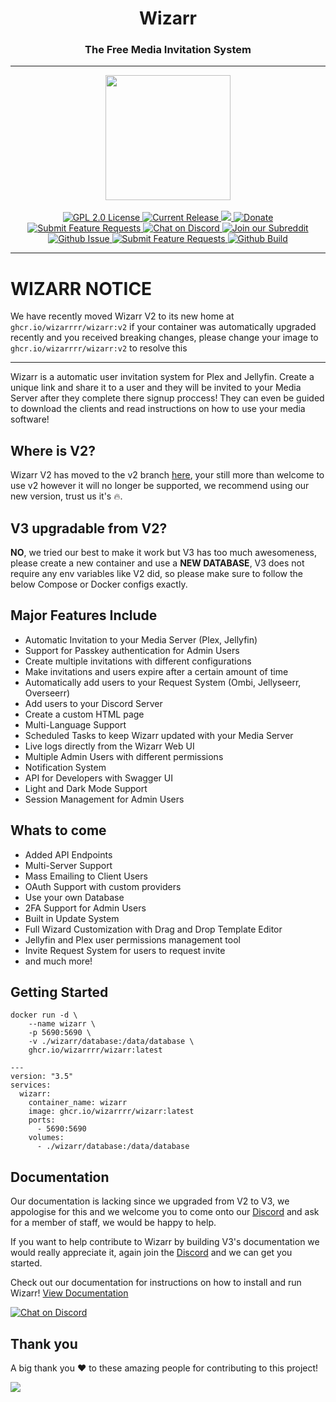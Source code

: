 <h1 align="center">Wizarr</h1>
<h3 align="center">The Free Media Invitation System</h3>

---

<p align="center">
<img src="https://raw.githubusercontent.com/Wizarrrr/wizarr/master/frontend/src/assets/img/wizard.png" height="200">
<br/>
<br/>
<a href="https://github.com/wizarrrr/wizarr">
<img alt="GPL 2.0 License" src="https://img.shields.io/github/license/wizarrrr/wizarr.svg"/>
</a>
<a href="https://github.com/jellyfin/jellyfin/releases">
<img alt="Current Release" src="https://img.shields.io/github/release/wizarrrr/wizarr.svg"/>
</a>
<a href="https://hosted.weblate.org/engage/wizarr/">
<img src="https://hosted.weblate.org/widgets/wizarr/-/app/svg-badge.svg" />
</a>
<a href="https://opencollective.com/wizarr">
<img alt="Donate" src="https://img.shields.io/opencollective/all/wizarr.svg?label=backers"/>
</a>
<a href="https://features.wizarr.dev">
<img alt="Submit Feature Requests" src="https://img.shields.io/badge/vote_now-features?label=features"/>
</a>
<a href="https://discord.gg/XXCz7aM3ak">
<img alt="Chat on Discord" src="https://img.shields.io/discord/1020742926856372224"/>
</a>
<a href="https://www.reddit.com/r/wizarr">
<img alt="Join our Subreddit" src="https://img.shields.io/badge/reddit-r%2Fwizarr-%23FF5700.svg"/>
</a>
<a href="https://github.com/Wizarrrr/wizarr/issues">
<img alt="Github Issue" src="https://img.shields.io/github/issues/wizarrrr/wizarr"/>
</a>
<a href="https://features.wizarr.dev">
<img alt="Submit Feature Requests" src="https://img.shields.io/badge/fider-vote%20on%20features-success.svg"/>
</a>
<a href="https://github.com/Wizarrrr/wizarr/actions/workflows/ci.yml">
<img alt="Github Build" src="https://img.shields.io/github/actions/workflow/status/wizarrrr/wizarr/ci.yml"/>
</a>
</p>

---

# WIZARR NOTICE
We have recently moved Wizarr V2 to its new home at `ghcr.io/wizarrrr/wizarr:v2` if your container was automatically upgraded recently and you received breaking changes, please change your image to `ghcr.io/wizarrrr/wizarr:v2` to resolve this

---

Wizarr is a automatic user invitation system for Plex and Jellyfin. Create a unique link and share it to a user and they will be invited to your Media Server after they complete there signup proccess! They can even be guided to download the clients and read instructions on how to use your media software!

## Where is V2?

Wizarr V2 has moved to the v2 branch [here](https://github.com/Wizarrrr/wizarr/tree/v2), your still more than welcome to use v2 however it will no longer be supported, we recommend using our new version, trust us it's 🔥.

## V3 upgradable from V2?

**NO**, we tried our best to make it work but V3 has too much awesomeness, please create a new container and use a **NEW DATABASE**, V3 does not require any env variables like V2 did, so please make sure to follow the below Compose or Docker configs exactly.

## Major Features Include

- Automatic Invitation to your Media Server (Plex, Jellyfin)
- Support for Passkey authentication for Admin Users
- Create multiple invitations with different configurations
- Make invitations and users expire after a certain amount of time
- Automatically add users to your Request System (Ombi, Jellyseerr, Overseerr)
- Add users to your Discord Server
- Create a custom HTML page
- Multi-Language Support
- Scheduled Tasks to keep Wizarr updated with your Media Server
- Live logs directly from the Wizarr Web UI
- Multiple Admin Users with different permissions
- Notification System
- API for Developers with Swagger UI
- Light and Dark Mode Support
- Session Management for Admin Users

## Whats to come

- Added API Endpoints
- Multi-Server Support
- Mass Emailing to Client Users
- OAuth Support with custom providers
- Use your own Database
- 2FA Support for Admin Users
- Built in Update System
- Full Wizard Customization with Drag and Drop Template Editor
- Jellyfin and Plex user permissions management tool
- Invite Request System for users to request invite
- and much more!

## Getting Started

```
docker run -d \
    --name wizarr \
    -p 5690:5690 \
    -v ./wizarr/database:/data/database \
    ghcr.io/wizarrrr/wizarr:latest
```

```
---
version: "3.5"
services:
  wizarr:
    container_name: wizarr
    image: ghcr.io/wizarrrr/wizarr:latest
    ports:
      - 5690:5690
    volumes:
      - ./wizarr/database:/data/database
```

## Documentation

Our documentation is lacking since we upgraded from V2 to V3, we appologise for this and we welcome you to come onto our [Discord](https://discord.gg/XXCz7aM3ak) and ask for a member of staff, we would be happy to help.

If you want to help contribute to Wizarr by building V3's documentation we would really appreciate it, again join the [Discord](https://discord.gg/XXCz7aM3ak) and we can get you started.

Check out our documentation for instructions on how to install and run Wizarr!
[View Documentation](https://github.com/Wizarrrr/wizarr/blob/master/docs/setup/README.md)

<a href="https://discord.gg/XXCz7aM3ak">
<img alt="Chat on Discord" src="https://img.shields.io/discord/1020742926856372224"/>
</a>

## Thank you

A big thank you ❤️ to these amazing people for contributing to this project!

<a href="https://github.com/wizarrrr/wizarr/graphs/contributors">
  <img src="https://contrib.rocks/image?repo=wizarrrr/wizarr" />
</a>
